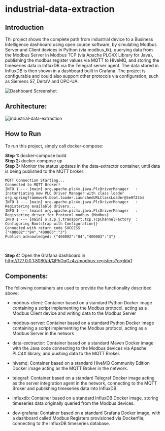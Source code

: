 # industrial-data-extraction

## Introduction

Thi project shows the complete path from industrial device to a Business Intelligence dashboard using open source software, by simulating Modbus Server and Client devices in Python (via modbus_tk), querying data from the Modbus Server in Modbus TCP (via Apache PLC4X Library for Java), publishing the modbus register values via MQTT to HiveMQ, and storing the timeseries data in InfluxDB via the Telegraf server agent. The data stored in InfluxDB is then shown in a dashboard built in Grafana. 
The project is configurable and could also support other protocols via configuration, such as Siemens S7, DeltaV and OPC-UA.

![Dashboard Screenshot](https://user-images.githubusercontent.com/89973885/182029682-468be1ba-67ae-4b0a-934f-bf1383caec22.png)

## Architecture:

![industrial-data-extraction](https://user-images.githubusercontent.com/89973885/182029628-03f489c8-55f2-4e08-9298-ebd01eeb97ad.png)

## How to Run

To run this project, simply call docker-compose:<br />

**Step 1:** docker-compose build <br />
**Step 2:** docker-compose up <br />
**Step 3:** Monitor the status updates in the data-extractor container, until data is being published to the MQTT broker:  <br />

```
MQTT Connection Starting...
Connected to MQTT Broker!
INFO 1 --- [main] org.apache.plc4x.java.PlcDriverManager   : Instantiating new PLC Driver Manager with class loader org.springframework.boot.loader.LaunchedURLClassLoader@5e9f23b4
INFO 1 --- [main] org.apache.plc4x.java.PlcDriverManager   : Registering available drivers...
INFO 1 --- [main] org.apache.plc4x.java.PlcDriverManager   : Registering driver for Protocol modbus (Modbus)
INFO 1 --- [main] o.a.p.j.transport.tcp.TcpChannelFactory  : Configuring Bootstrap with Configuration{}
Connected with return code SUCCESS
{"400002":"84","400003":"3"}
Publish acknowledged: {"400002":"84","400003":"3"}
```
<br />

**Step 4:** Open the Grafana dashboard in http://127.0.0.1:8080/d/QPhOqGz4z/modbus-registers?orgId=1


## Components:

The following containers are used to provide the functionality described above:

- modbus-client: Container based on a standard Python Docker image containing a script implementing the Modbus protocol, acting as a Modbus Client device and writing data to the Modbus Server

- modbus-server: Container based on a standard Python Docker image containing a script implementing the Modbus protocol, acting as a Modbus Server in the network

- data-exctractor: Container based on a standard Maven Docker image with the Java code connecting to the Modbus devices via Apache PLC4X library, and pushing data to the MQTT Broker.

- hivemq: Container based on a standard HiveMQ Community Edition Docker image acting as the MQTT Broker in the network.

- telegraf: Container based on a standard Telegraf Docker image acting as the server integration agent in the network, connecting to the MQTT Broker and publishing timeseries data into InfluxDB.

- influxdb: Container based on a standard InfluxDB Docker image, storing timeseries data originally queried from the Modbus devices.

- dev-grafana: Container based on a standard Grafana Docker image, with a dashboard called Modbus Registers provisioned via Dockerfile, connecting to the InfluxDB timeseries database.
